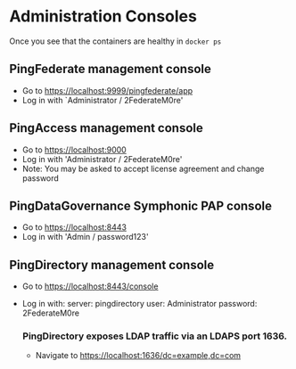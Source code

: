 # Administration Consoles
Once you see that the containers are healthy in `docker ps`

## PingFederate management console

* Go to [https://localhost:9999/pingfederate/app](https://localhost:9999/pingfederate/app)
* Log in with `Administrator / 2FederateM0re'

## PingAccess management console

* Go to [https://localhost:9000](https://localhost:9000)
* Log in with 'Administrator / 2FederateM0re'
* Note: You may be asked to accept license agreement and change password

## PingDataGovernance Symphonic PAP console

* Go to [https://localhost:8443](https://localhost:8443)
* Log in with 'Admin / password123'

## PingDirectory management console

* Go to [https://localhost:8443/console](https://localhost:8443/console)
* Log in with:
 server: pingdirectory
 user: Administrator
 password: 2FederateM0re

   ### PingDirectory exposes LDAP traffic via an LDAPS port 1636.
  * Navigate to [https://localhost:1636/dc=example,dc=com](https://localhost:1636/dc=example,dc=com)
